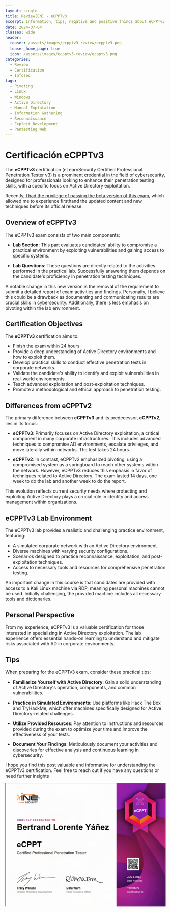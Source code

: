 ```yaml
---
layout: single
title: Review[EN] - eCPPTv3
excerpt: Information, tips, negative and positive things about eCPPTv3
date: 2024-07-04
classes: wide
header:
  teaser: /assets/images/ecpptv3-review/ecpptv3.png
  teaser_home_page: true
  icon: /assets/images/ecpptv3-review/ecpptv3.png
categories:
  - Review
  - Certification
  - Infosec
tags:
  - Pivoting
  - Linux
  - Windows
  - Active Directory
  - Manual Explotation
  - Information Gathering
  - Reconnaissance
  - Exploit Development
  - Pentesting Web
---
```

# Certificación eCPPTv3

The **eCPPTv3** certification (eLearnSecurity Certified Professional Penetration Tester v3) is a prominent credential in the field of cybersecurity, designed for professionals looking to enhance their penetration testing skills, with a specific focus on Active Directory exploitation.

Recently,[ I had the privilege of passing the beta version of this exam](https://certs.ine.com/498ad8df-7f73-4a53-8722-08fd6fdabdcc), which allowed me to experience firsthand the updated content and new techniques before its official release.

## Overview of eCPPTv3

The eCPPTv3 exam consists of two main components:

- **Lab Section**: This part evaluates candidates' ability to compromise a practical environment by exploiting vulnerabilities and gaining access to specific systems.

- **Lab Questions**: These questions are directly related to the activities performed in the practical lab. Successfully answering them depends on the candidate's proficiency in penetration testing techniques.


A notable change in this new version is the removal of the requirement to submit a detailed report of exam activities and findings. Personally, I believe this could be a drawback as documenting and communicating results are crucial skills in cybersecurity. Additionally, there is less emphasis on pivoting within the lab environment.

## Certification Objectives

The **eCPPTv3** certification aims to:

- Finish the exam within 24 hours
- Provide a deep understanding of Active Directory environments and how to exploit them.
- Develop practical skills to conduct effective penetration tests in corporate networks.
- Validate the candidate's ability to identify and exploit vulnerabilities in real-world environments.
- Teach advanced exploitation and post-exploitation techniques.
- Promote a methodological and ethical approach to penetration testing.

## Differences from eCPPTv2

The primary difference between **eCPPTv3** and its predecessor, **eCPPTv2**, lies in its focus:

- **eCPPTv3**: Primarily focuses on Active Directory exploitation, a critical component in many corporate infrastructures. This includes advanced techniques to compromise AD environments, escalate privileges, and move laterally within networks. The test takes 24 hours.

- **eCPPTv2**: In contrast, eCPPTv2 emphasized pivoting, using a compromised system as a springboard to reach other systems within the network. However, eCPPTv3 reduces this emphasis in favor of techniques related to Active Directory. The exam lasted 14 days, one week to do the lab and another week to do the report.
   

This evolution reflects current security needs where protecting and exploiting Active Directory plays a crucial role in identity and access management within organizations.

## eCPPTv3 Lab Environment

The eCPPTv3 lab provides a realistic and challenging practice environment, featuring:

- A simulated corporate network with an Active Directory environment.
- Diverse machines with varying security configurations.
- Scenarios designed to practice reconnaissance, exploitation, and post-exploitation techniques.
- Access to necessary tools and resources for comprehensive penetration testing.

An important change in this course is that candidates are provided with access to a Kali Linux machine via RDP, meaning personal machines cannot be used. Initially challenging, the provided machine includes all necessary tools and dictionaries.

## Personal Perspective

From my experience, eCPPTv3 is a valuable certification for those interested in specializing in Active Directory exploitation. The lab experience offers essential hands-on learning to understand and mitigate risks associated with AD in corporate environments.

## Tips

When preparing for the eCPPTv3 exam, consider these practical tips:

- **Familiarize Yourself with Active Directory**: Gain a solid understanding of Active Directory's operation, components, and common vulnerabilities.

- **Practice in Simulated Environments**: Use platforms like Hack The Box and TryHackMe, which offer machines specifically designed for Active Directory-related challenges.

- **Utilize Provided Resources**: Pay attention to instructions and resources provided during the exam to optimize your time and improve the effectiveness of your tests.

- **Document Your Findings**: Meticulously document your activities and discoveries for effective analysis and continuous learning in cybersecurity.

I hope you find this post valuable and informative for understanding the eCPPTv3 certification. Feel free to reach out if you have any questions or need further insights

![](/assets/images/ecpptv3-review/myecppt.png)

